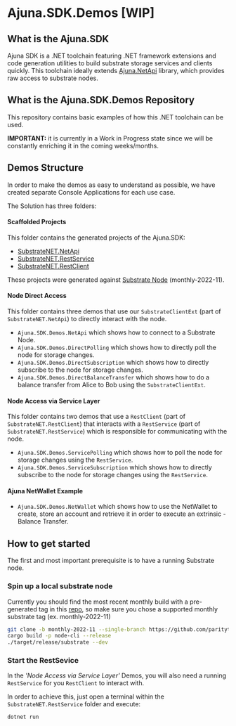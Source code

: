 # Ajuna.SDK.Demos [WIP]

## What is the Ajuna.SDK
Ajuna SDK is a .NET toolchain featuring .NET framework extensions and code generation utilities to build substrate storage services and clients quickly. This toolchain ideally extends [Ajuna.NetApi](https://github.com/ajuna-network/Ajuna.NetApi) library, which provides raw access to substrate nodes.

## What is the Ajuna.SDK.Demos Repository
This repository contains basic examples of how this .NET toolchain can be used. 

**IMPORTANT:** it is currently in a Work in Progress state since we will be constantly enriching it in the coming weeks/months.

## Demos Structure

In order to make the demos as easy to understand as possible, we have created separate Console Applications for each use case. 

The Solution has three folders:

#### Scaffolded Projects 

This folder contains the generated projects of the Ajuna.SDK:
- [SubstrateNET.NetApi](https://github.com/ajuna-network/Ajuna.SDK#ajunanetapiext)
- [SubstrateNET.RestService](https://github.com/ajuna-network/Ajuna.SDK#ajunarestservice)
- [SubstrateNET.RestClient](https://github.com/ajuna-network/Ajuna.SDK#ajunarestclient)

These projects were generated against [Substrate Node](https://github.com/paritytech/substrate) (monthly-2022-11).

#### Node Direct Access
This folder contains three demos that use our `SubstrateClientExt` (part of `SubstrateNET.NetApi`) to directly interact with the node.

- `Ajuna.SDK.Demos.NetApi` which shows how to connect to a Substrate Node.
- `Ajuna.SDK.Demos.DirectPolling` which shows how to directly poll the node for storage changes.
- `Ajuna.SDK.Demos.DirectSubscription` which shows how to directly subscribe to the node for storage changes.
- `Ajuna.SDK.Demos.DirectBalanceTransfer` which shows how to do a balance transfer from Alice to Bob using the `SubstrateClientExt`. 

#### Node Access via Service Layer
This folder contains two demos that use a `RestClient` (part of `SubstrateNET.RestClient`) that interacts with a `RestService` (part of `SubstrateNET.RestService`) which is responsible for communicating with the node.

- `Ajuna.SDK.Demos.ServicePolling` which shows how to poll the node for storage changes using the `RestService`.
- `Ajuna.SDK.Demos.ServiceSubscription` which shows how to directly subscribe to the node for storage changes using the `RestService`.

#### Ajuna NetWallet Example

- `Ajuna.SDK.Demos.NetWallet` which shows how to use the NetWallet to create, store an account and retrieve it in order to execute an extrinsic - Balance Transfer.

## How to get started 

The first and most important prerequisite is to have a running Substrate node.  

### Spin up a local substrate node
Currently you should find the most recent monthly build with a pre-generated tag in this [repo](https://github.com/paritytech/substrate), so make sure you chose a supported monthly substrate tag (ex. monthly-2022-11)

```bash
git clone -b monthly-2022-11 --single-branch https://github.com/paritytech/substrate.git
cargo build -p node-cli --release
./target/release/substrate --dev
```

### Start the RestSevice

In the _'Node Access via Service Layer'_ Demos, you will also need a running `RestService` for you `RestClient` to interact with.  

In order to achieve this, just open a terminal within the  `SubstrateNET.RestService` folder and execute:

```bash
dotnet run
```



